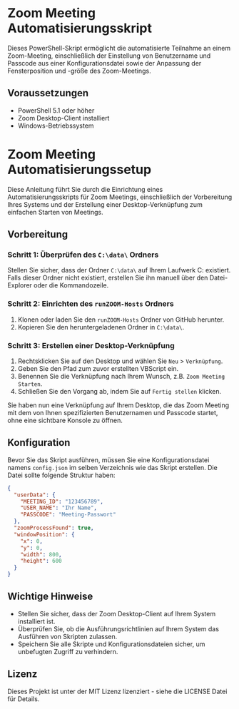 # Zoom Meeting Automatisierungsskript

Dieses PowerShell-Skript ermöglicht die automatisierte Teilnahme an einem Zoom-Meeting, einschließlich der Einstellung von Benutzername und Passcode aus einer Konfigurationsdatei sowie der Anpassung der Fensterposition und -größe des Zoom-Meetings.

## Voraussetzungen

- PowerShell 5.1 oder höher
- Zoom Desktop-Client installiert
- Windows-Betriebssystem

# Zoom Meeting Automatisierungssetup

Diese Anleitung führt Sie durch die Einrichtung eines Automatisierungsskripts für Zoom Meetings, einschließlich der Vorbereitung Ihres Systems und der Erstellung einer Desktop-Verknüpfung zum einfachen Starten von Meetings.

## Vorbereitung

### Schritt 1: Überprüfen des `C:\data\` Ordners

Stellen Sie sicher, dass der Ordner `C:\data\` auf Ihrem Laufwerk C: existiert. Falls dieser Ordner nicht existiert, erstellen Sie ihn manuell über den Datei-Explorer oder die Kommandozeile.

### Schritt 2: Einrichten des `runZOOM-Hosts` Ordners

1. Klonen oder laden Sie den `runZOOM-Hosts` Ordner von GitHub herunter.
2. Kopieren Sie den heruntergeladenen Ordner in `C:\data\`.

### Schritt 3: Erstellen einer Desktop-Verknüpfung

1. Rechtsklicken Sie auf den Desktop und wählen Sie `Neu` > `Verknüpfung`.
2. Geben Sie den Pfad zum zuvor erstellten VBScript ein.
3. Benennen Sie die Verknüpfung nach Ihrem Wunsch, z.B. `Zoom Meeting Starten`.
4. Schließen Sie den Vorgang ab, indem Sie auf `Fertig stellen` klicken.

Sie haben nun eine Verknüpfung auf Ihrem Desktop, die das Zoom Meeting mit dem von Ihnen spezifizierten Benutzernamen und Passcode startet, ohne eine sichtbare Konsole zu öffnen.

## Konfiguration

Bevor Sie das Skript ausführen, müssen Sie eine Konfigurationsdatei namens `config.json` im selben Verzeichnis wie das Skript erstellen. Die Datei sollte folgende Struktur haben:

```json
{
  "userData": {
    "MEETING_ID": "123456789",
    "USER_NAME": "Ihr Name",
    "PASSCODE": "Meeting-Passwort"
  },
  "zoomProcessFound": true,
  "windowPosition": {
    "x": 0,
    "y": 0,
    "width": 800,
    "height": 600
  }
}
```
## Wichtige Hinweise

- Stellen Sie sicher, dass der Zoom Desktop-Client auf Ihrem System installiert ist.
- Überprüfen Sie, ob die Ausführungsrichtlinien auf Ihrem System das Ausführen von Skripten zulassen.
- Speichern Sie alle Skripte und Konfigurationsdateien sicher, um unbefugten Zugriff zu verhindern.

## Lizenz

Dieses Projekt ist unter der MIT Lizenz lizenziert - siehe die LICENSE Datei für Details.
